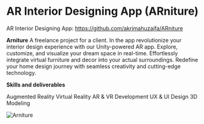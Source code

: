 # AR Interior Designing App (ARniture)

  AR Interior Designing App: https://github.com/akrimahuzaifa/ARniture

  **Arniture** A freelance project for a client. In the app revolutionize your interior design experience with our Unity-powered AR app. Explore, customize, and visualize your dream space in real-time. Effortlessly integrate virtual furniture and decor into your actual surroundings. Redefine your home design journey with seamless creativity and cutting-edge technology.

  **Skills and deliverables**

  Augmented Reality   Virtual Reality   AR & VR Development   UX & UI Design    3D Modeling 

  <img src="./images/ARniture_Main.jpg" alt="Arniture"/>